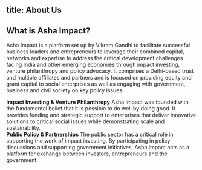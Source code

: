 title: About Us
---


What is Asha Impact?
---------------------

Asha Impact is a platform set up by Vikram Gandhi to facilitate successful business leaders and entrepreneurs to leverage their combined capital, networks and expertise to address the critical development challenges facing India and other emerging economies through impact investing, venture philanthropy and policy advocacy.
It comprises a Delhi-based trust and multiple affiliates and partners and is focused on providing equity and grant capital to social enterprises as well as engaging with government, business and civil society on key policy issues.

<div class="col-sm-6">
<strong>Impact Investing & Venture Philanthropy</strong>
         Asha Impact was founded with the fundamental belief that it is possible to do well by doing good. It provides funding and strategic support to enterprises that deliver innovative solutions to critical social issues while demonstrating scale and sustainability.
         </div>

<div class="col-sm-6">
        <strong> Public Policy & Partnerships </strong>
       The public sector has a critical role in supporting the work of impact investing. By participating in policy discussions and supporting government initiatives, Asha Impact acts as a platform for exchange between investors, entrepreneurs and the government.

</div>